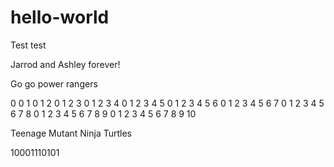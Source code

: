 # hello-world
Test test

Jarrod and Ashley forever!

Go go power rangers

0 
0 1 
0 1 2 
0 1 2 3 
0 1 2 3 4 
0 1 2 3 4 5 
0 1 2 3 4 5 6 
0 1 2 3 4 5 6 7 
0 1 2 3 4 5 6 7 8 
0 1 2 3 4 5 6 7 8 9 
0 1 2 3 4 5 6 7 8 9 10 

Teenage Mutant Ninja Turtles

10001110101

